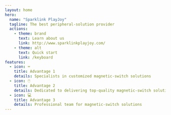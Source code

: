 ```yaml
---
layout: home
hero:
  name: "Sparklink PlayJoy"
  tagline: The best peripheral-solution provider
  actions:
    - theme: brand
      text: Learn about us
      link: http://www.sparklinkplayjoy.com/
    - theme: alt
      text: Quick start
      link: /keyboard
features:
  - icon: ⌨️
    title: Advantage 1
    details: Specialists in customized magnetic-switch solutions
  - icon: 🖱️
    title: Advantage 2
    details: Dedicated to delivering top-quality magnetic-switch solutions
  - icon: 💻
    title: Advantage 3
    details: Professional team for magnetic-switch solutions
---
```

